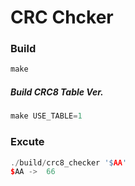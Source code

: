 # CRC Chcker

### Build
```cpp
make
```

##### Build CRC8 Table Ver.
```cpp
make USE_TABLE=1
```


### Excute
```cpp
./build/crc8_checker '$AA'
$AA ->  66
```

